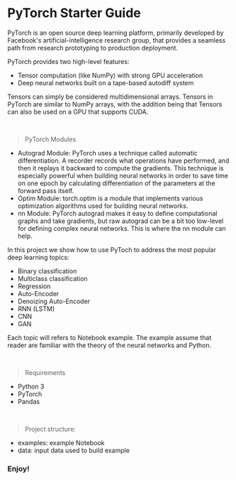 # PyTorch Starter Guide

PyTorch is an open source deep learning platform, primarily developed by Facebook's artificial-intelligence research group, that provides a seamless path from research prototyping to production deployment.  

PyTorch provides two high-level features:
- Tensor computation (like NumPy) with strong GPU acceleration
- Deep neural networks built on a tape-based autodiff system

Tensors can simply be considered multidimensional arrays. Tensors in PyTorch are similar to NumPy arrays, with the addition being that Tensors can also be used on a GPU that supports CUDA.

<br>

> PyTorch Modules

- Autograd Module: PyTorch uses a technique called automatic differentiation. A recorder records what operations have performed, and then it replays it backward to compute the gradients. This technique is especially powerful when building neural networks in order to save time on one epoch by calculating differentiation of the parameters at the forward pass itself.
- Optim Module: torch.optim is a module that implements various optimization algorithms used for building neural networks. 
- nn Module: PyTorch autograd makes it easy to define computational graphs and take gradients, but raw autograd can be a bit too low-level for defining complex neural networks. This is where the nn module can help.


In this project we show how to use PyToch to address the most popular deep learning topics:

- Binary classification
- Multiclass classification
- Regression
- Auto-Encoder
- Denoizing Auto-Encoder
- RNN (LSTM)
- CNN
- GAN

Each topic will refers to Notebook example. The example assume that reader are familiar with the theory of the neural networks and Python.

<br>

> Requirements

- Python 3
- PyTorch
- Pandas

<br>

> Project structure:

- examples: example Notebook 
- data: input data used to build example

### Enjoy!

<br>
